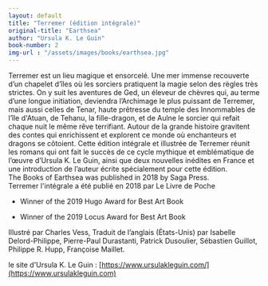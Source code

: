 ```yaml
---
layout: default
title: "Terremer (édition intégrale)"
original-title: "Earthsea"
author: "Ursula K. Le Guin"
book-number: 2
img-url : "/assets/images/books/earthsea.jpg"
---
```



Terremer est un lieu magique et ensorcelé. Une mer immense recouverte d’un chapelet d’îles où les sorciers pratiquent la magie selon des règles très strictes. On y suit les aventures de Ged, un éleveur de chèvres qui, au terme d’une longue initiation, deviendra l’Archimage le plus puissant de Terremer, mais aussi celles de Tenar, haute prêtresse du temple des Innommables de l’île d'Atuan, de Tehanu, la fille-dragon, et de Aulne le sorcier qui refait chaque nuit le même rêve terrifiant. Autour de la grande histoire gravitent des contes qui enrichissent et explorent ce monde où enchanteurs et dragons se côtoient.
Cette édition intégrale et illustrée de Terremer réunit les romans qui ont fait le succès de ce cycle mythique et emblématique de l’œuvre d’Ursula K. Le Guin, ainsi que deux nouvelles inédites en France et une introduction de l’auteur écrite spécialement pour cette édition.<br>
The Books of Earthsea was published in 2018 by Saga Press.<br>
Terremer l'intégrale a été publié en 2018 par Le Livre de Poche<br>
- Winner of the 2019 Hugo Award for Best Art Book</p>
- Winner of the 2019 Locus Award for Best Art Book</p>

Illustré par Charles Vess, Traduit de l’anglais (États-Unis) par Isabelle Delord-Philippe, Pierre-Paul Durastanti, Patrick Dusoulier, Sébastien Guillot, Philippe R. Hupp, Françoise Maillet.<br>

le site d'Ursula K. Le Guin : [https://www.ursulakleguin.com/](https://www.ursulakleguin.com)